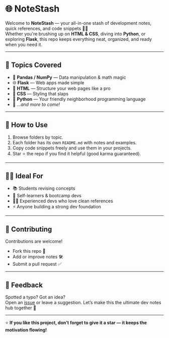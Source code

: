 # 🌐 NoteStash

Welcome to **NoteStash** — your all-in-one stash of development notes, quick references, and code snippets 🧠✨  
Whether you're brushing up on **HTML & CSS**, diving into **Python**, or exploring **Flask**, this repo keeps everything neat, organized, and ready when you need it.

---

## 📂 Topics Covered

- 🧮 **Pandas / NumPy** — Data manipulation & math magic  
- 🌐 **Flask** — Web apps made simple
-  📝 **HTML** — Structure your web pages like a pro  
- 🎨 **CSS** — Styling that slaps  
- 🐍 **Python** — Your friendly neighborhood programming language  
- 🧰 *...and more to come!*

---

## 🚀 How to Use

1. Browse folders by topic.  
2. Each folder has its own `README.md` with notes and examples.  
3. Copy code snippets freely and use them in your projects.  
4. Star ⭐ the repo if you find it helpful (good karma guaranteed).

---

## 🧑‍💻 Ideal For

- 📚 Students revising concepts  
- 🧠 Self-learners & bootcamp devs  
- 👨‍💻 Experienced devs who love clean references  
- ⚡ Anyone building a strong dev foundation

---

## 🤝 Contributing

Contributions are welcome!  
- Fork this repo 🍴  
- Add or improve notes 🛠️  
- Submit a pull request ✅

---

## 📨 Feedback

Spotted a typo? Got an idea?  
Open an [issue](./issues) or leave a suggestion. Let’s make this the ultimate dev notes hub together 🚀

---

⭐ **If you like this project, don’t forget to give it a star — it keeps the motivation flowing!**
